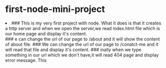 # first-node-mini-project

<li> ### This is my very first project with node. What it does is that it creates a http server and when we open the server,we read index.html file which is our home page  and display it's content. </li>
### e can change the url of our page to /about and it will show the content of about file.
### We can change the url of our page to /conatct-me and it will read that file and display it's content.
### inally when we type something in our url which we don't have,it will read 404 page and display error message. 
This
